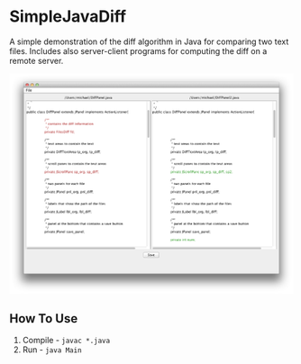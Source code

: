 # SimpleJavaDiff

A simple demonstration of the diff algorithm in Java for comparing two text files.
Includes also server-client programs for computing the diff on a remote server.

![Screenshot](https://github.com/mlitbk/simplejavadiff/blob/master/screenshot.png)

## How To Use
1. Compile - `javac *.java`
2. Run - `java Main`
